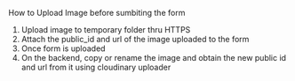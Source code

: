 How to Upload Image before sumbiting the form
1) Upload image to temporary folder thru HTTPS
2) Attach the public_id and url of the image uploaded to the form
3) Once form is uploaded
4) On the backend, copy or rename the image and obtain the new public id and url from it using cloudinary uploader
